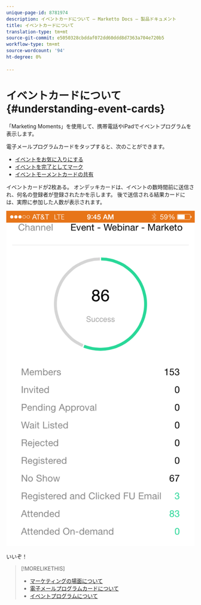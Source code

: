```yaml
---
unique-page-id: 8781974
description: イベントカードについて — Marketto Docs — 製品ドキュメント
title: イベントカードについて
translation-type: tm+mt
source-git-commit: e5050328cbddaf072dd60ddd8d7363a704e720b5
workflow-type: tm+mt
source-wordcount: '94'
ht-degree: 0%

---
```



# イベントカードについて{#understanding-event-cards}

「Marketing Moments」を使用して、携帯電話やiPadでイベントプログラムを表示します。

電子メールプログラムカードをタップすると、次のことができます。

* [イベントをお気に入りにする](/help/marketo/product-docs/core-marketo-concepts/mobile-apps/marketo-moments/working-with-moments/creating-a-favorite.md)
* [イベントを完了としてマーク](/help/marketo/product-docs/core-marketo-concepts/mobile-apps/marketo-moments/working-with-moments/marking-it-done.md)
* [イベントモーメントカードの共有](/help/marketo/product-docs/core-marketo-concepts/mobile-apps/marketo-moments/working-with-moments/sharing-a-moment.md)

イベントカードが2枚ある。 オンデッキカードは、イベントの数時間前に送信され、何名の登録者が登録されたかを示します。 後で送信される結果カードには、実際に参加した人数が表示されます。

![](assets/image2015-7-15-16-3a56-3a16.png)

いいぞ！

>[!MORELIKETHIS]
>
>* [マーケティングの場面について](/help/marketo/product-docs/core-marketo-concepts/mobile-apps/marketo-moments/understanding-moments/understanding-marketo-moments.md)
>* [電子メールプログラムカードについて](/help/marketo/product-docs/core-marketo-concepts/mobile-apps/marketo-moments/understanding-moments/understanding-email-program-cards.md)
>* [イベントプログラムについて](/help/marketo/product-docs/demand-generation/events/understanding-events/understanding-event-programs.md)

